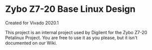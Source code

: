 # Zybo Z7-20 Base Linux Design
Created for Vivado 2020.1

This project is an internal project used by Digilent for the Zybo Z7-20
Petalinux Project. You are free to use it as you please, but it isn't
documented on our Wiki.
